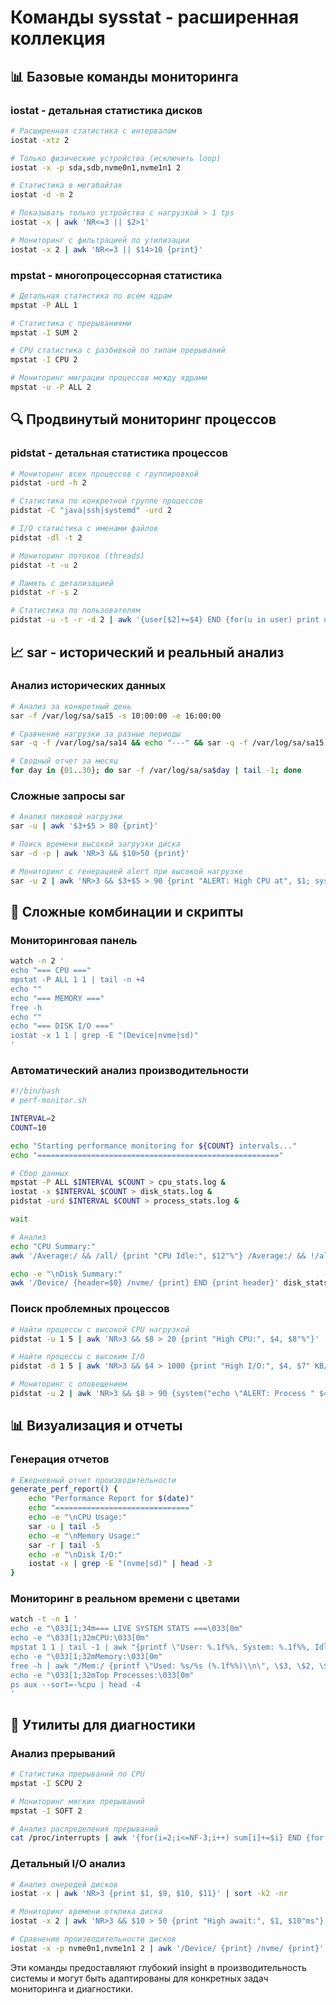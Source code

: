 # Команды sysstat - расширенная коллекция

## 📊 **Базовые команды мониторинга**

### iostat - детальная статистика дисков
```bash
# Расширенная статистика с интервалом
iostat -xtz 2

# Только физические устройства (исключить loop)
iostat -x -p sda,sdb,nvme0n1,nvme1n1 2

# Статистика в мегабайтах
iostat -d -m 2

# Показывать только устройства с нагрузкой > 1 tps
iostat -x | awk 'NR<=3 || $2>1'

# Мониторинг с фильтрацией по утилизации
iostat -x 2 | awk 'NR<=3 || $14>10 {print}'
```

### mpstat - многопроцессорная статистика
```bash
# Детальная статистика по всем ядрам
mpstat -P ALL 1

# Статистика с прерываниями
mpstat -I SUM 2

# CPU статистика с разбивкой по типам прерываний
mpstat -I CPU 2

# Мониторинг миграции процессов между ядрами
mpstat -u -P ALL 2
```

## 🔍 **Продвинутый мониторинг процессов**

### pidstat - детальная статистика процессов
```bash
# Мониторинг всех процессов с группировкой
pidstat -urd -h 2

# Статистика по конкретной группе процессов
pidstat -C "java|ssh|systemd" -urd 2

# I/O статистика с именами файлов
pidstat -dl -t 2

# Мониторинг потоков (threads)
pidstat -t -u 2

# Память с детализацией
pidstat -r -s 2

# Статистика по пользователям
pidstat -u -t -r -d 2 | awk '{user[$2]+=$4} END {for(u in user) print u, user[u]}'
```

## 📈 **sar - исторический и реальный анализ**

### Анализ исторических данных
```bash
# Анализ за конкретный день
sar -f /var/log/sa/sa15 -s 10:00:00 -e 16:00:00

# Сравнение нагрузки за разные периоды
sar -q -f /var/log/sa/sa14 && echo "---" && sar -q -f /var/log/sa/sa15

# Сводный отчет за месяц
for day in {01..30}; do sar -f /var/log/sa/sa$day | tail -1; done
```

### Сложные запросы sar
```bash
# Анализ пиковой нагрузки
sar -u | awk '$3+$5 > 80 {print}'

# Поиск времени высокой загрузки диска
sar -d -p | awk 'NR>3 && $10>50 {print}'

# Мониторинг с генерацией alert при высокой нагрузке
sar -u 2 | awk 'NR>3 && $3+$5 > 90 {print "ALERT: High CPU at", $1; system("logger High CPU load")}'
```

## 🎯 **Сложные комбинации и скрипты**

### Мониторинговая панель
```bash
watch -n 2 '
echo "=== CPU ==="
mpstat -P ALL 1 1 | tail -n +4
echo ""
echo "=== MEMORY ==="
free -h
echo ""
echo "=== DISK I/O ==="
iostat -x 1 1 | grep -E "(Device|nvme|sd)"
'
```

### Автоматический анализ производительности
```bash
#!/bin/bash
# perf-monitor.sh

INTERVAL=2
COUNT=10

echo "Starting performance monitoring for ${COUNT} intervals..."
echo "======================================================"

# Сбор данных
mpstat -P ALL $INTERVAL $COUNT > cpu_stats.log &
iostat -x $INTERVAL $COUNT > disk_stats.log &
pidstat -urd $INTERVAL $COUNT > process_stats.log &

wait

# Анализ
echo "CPU Summary:"
awk '/Average:/ && /all/ {print "CPU Idle:", $12"%"} /Average:/ && !/all/ {print "CPU"$3":", $12"%"}' cpu_stats.log

echo -e "\nDisk Summary:"
awk '/Device/ {header=$0} /nvme/ {print} END {print header}' disk_stats.log | tail -6
```

### Поиск проблемных процессов
```bash
# Найти процессы с высокой CPU нагрузкой
pidstat -u 1 5 | awk 'NR>3 && $8 > 20 {print "High CPU:", $4, $8"%"}'

# Найти процессы с высоким I/O
pidstat -d 1 5 | awk 'NR>3 && $4 > 1000 {print "High I/O:", $4, $7" KB/s"}'

# Мониторинг с оповещением
pidstat -u 2 | awk 'NR>3 && $8 > 90 {system("echo \"ALERT: Process " $4 " using " $8 "% CPU\" | mail -s \"High CPU Alert\" admin@example.com")}'
```

## 📊 **Визуализация и отчеты**

### Генерация отчетов
```bash
# Ежедневный отчет производительности
generate_perf_report() {
    echo "Performance Report for $(date)"
    echo "=============================="
    echo -e "\nCPU Usage:"
    sar -u | tail -5
    echo -e "\nMemory Usage:"
    sar -r | tail -5
    echo -e "\nDisk I/O:"
    iostat -x | grep -E "(nvme|sd)" | head -3
}
```

### Мониторинг в реальном времени с цветами
```bash
watch -t -n 1 '
echo -e "\033[1;34m=== LIVE SYSTEM STATS ===\033[0m"
echo -e "\033[1;32mCPU:\033[0m"
mpstat 1 1 | tail -1 | awk "{printf \"User: %.1f%%, System: %.1f%%, Idle: %.1f%%\\n\", \$3, \$5, \$12}"
echo -e "\033[1;32mMemory:\033[0m"
free -h | awk "/Mem:/ {printf \"Used: %s/%s (%.1f%%)\\n\", \$3, \$2, \$3/\$2*100}"
echo -e "\033[1;32mTop Processes:\033[0m"
ps aux --sort=-%cpu | head -4
'
```

## 🔧 **Утилиты для диагностики**

### Анализ прерываний
```bash
# Статистика прерываний по CPU
mpstat -I SCPU 2

# Мониторинг мягких прерываний
mpstat -I SOFT 2

# Анализ распределения прерываний
cat /proc/interrupts | awk '{for(i=2;i<=NF-3;i++) sum[i]+=$i} END {for(i=2;i<=NF-3;i++) print "CPU" i-2 ":", sum[i]}'
```

### Детальный I/O анализ
```bash
# Анализ очередей дисков
iostat -x | awk 'NR>3 {print $1, $9, $10, $11}' | sort -k2 -nr

# Мониторинг времени отклика диска
iostat -x 2 | awk 'NR>3 && $10 > 50 {print "High await:", $1, $10"ms"}'

# Сравнение производительности дисков
iostat -x -p nvme0n1,nvme1n1 2 | awk '/Device/ {print} /nvme/ {print}'
```

Эти команды предоставляют глубокий insight в производительность системы и могут быть адаптированы для конкретных задач мониторинга и диагностики.

